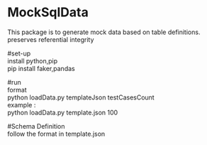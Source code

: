 # MockSqlData </br>
This package is to generate mock data based on table definitions.</br>
preserves referential integrity </br>

#set-up </br>
install python,pip </br>
pip install faker,pandas </br>

#run </br>
format </br>
python loadData.py templateJson testCasesCount </br>
example : </br>
python loadData.py template.json 100 </br>

#Schema Definition </br>
follow the format in template.json </br>


